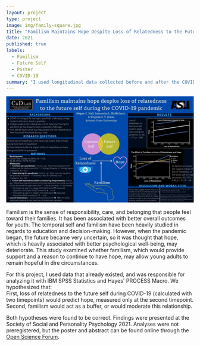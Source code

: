 ```yaml
---
layout: project
type: project
image: img/family-square.jpg
title: "Familism Maintains Hope Despite Loss of Relatedness to the Future Self"
date: 2021
published: true
labels:
  - Familism
  - Future Self
  - Poster
  - COVID-19
summary: "I used longitudinal data collected before and after the COVID-19 pandemic to examine the relationship between hope, the future self, and familism."
---
```


<img class="img-fluid" src="../img/SPSP21.jpg" alt="poster with a black background and blue elements displaying overlapping circles between the current self and future self and a diagram with a line with an arrow pointing from loss of relatedness to hope, with familism pointing to the middle of the line">

Familism is the sense of responsibility, care, and belonging that people feel toward their families. It has been associated with better overall outcomes for youth. The temporal self and familism have been heavily studied in regards to education and decision-making. However, when the pandemic began, the future became very uncertain, so it was thought that hope, which is heavily associated with better psychological well-being, may deteriorate. This study examined whether familism, which would provide support and a reason to continue to have hope, may allow young adults to remain hopeful in dire circumstances.

For this project, I used data that already existed, and was responsible for analyzing it with IBM SPSS Statistics and Hayes' PROCESS Macro. We hypothesized that:
<br>
First, loss of relatedness to the future self during COVID-19 (calculated with two timepoints) would predict hope, measured only at the second timepoint.
<br>
Second, familism would act as a buffer, or would moderate this relationship.

Both hypotheses were found to be correct. Findings were presented at the Society of Social and Personality Psychology 2021. Analyses were not preregistered, but the poster and abstract can be found online through the [Open Science Forum](https://osf.io/nytpu/).
